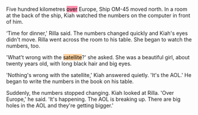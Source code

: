 Five hundred kilometres <mark style="background: #FF5582A6;">over</mark> Europe, Ship OM-45 moved north. In a room at the back of the ship, Kiah watched the numbers on the computer in front of him.

‘Time for dinner,' Rilla said.
The numbers changed quickly and Kiah's eyes didn't move. Rilla went across the room to his table. She began to watch the numbers, too.

'What't wrong with the <mark style="background: #FFB86CA6;">satellite</mark>?' she asked. She was a beautiful girl, about twenty years old, with long black hair and big eyes.

'Nothing's wrong with the satellite,' Kiah answered quietly. 'It's the AOL.' He began to write the numbers in the book on his table.

Suddenly, the numbers stopped changing. Kiah looked at Rilla. 'Over Europe,' he said. 'It's happening. The AOL is breaking up. There are big holes in the AOL and they're getting bigger.'


